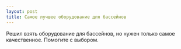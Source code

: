```yaml
---
layout: post 
title: Самое лучшее оборудование для бассейнов 
--- 
```

Решил взять оборудование для бассейнов, но нужен только самое качественное. Помогите с выбором.
